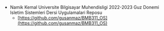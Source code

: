 * Namik Kemal Universite Bilgisayar Muhendisligi 2022-2023 Guz Donemi Isletim Sistemleri Dersi Uygulamalari Reposu
    * [https://github.com/gusanmaz/BMB311_OS](https://github.com/gusanmaz/BMB311_OS)
